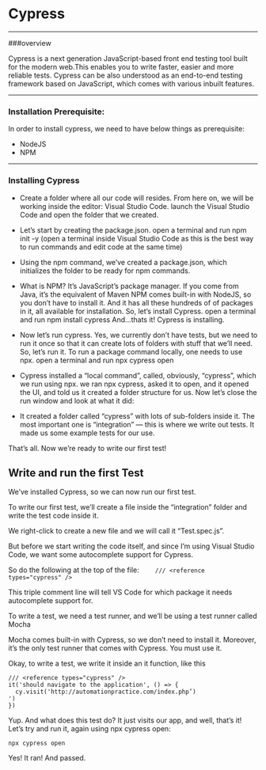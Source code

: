 
# Cypress

------------



###overview

Cypress is a next generation JavaScript-based front end testing tool built for the modern web.This enables you to write faster, easier and more reliable tests. Cypress can be also understood as an end-to-end testing framework based on JavaScript, which comes with various inbuilt features.


------------


### Installation Prerequisite:
In order to install cypress, we need to have below things as prerequisite:
- NodeJS
- NPM

------------



### Installing Cypress

- Create a folder where all our code will resides.
From here on, we will be working inside the editor: Visual Studio Code.
launch the Visual Studio Code and open the folder that we created.



- Let’s start by creating the package.json.
open a terminal and run npm init -y (open a terminal inside Visual Studio Code as this is the best way to run commands and edit code at the same time)

- Using the npm command, we’ve created a package.json, which initializes the folder to be ready for npm commands.

- What is NPM?
It’s JavaScript’s package manager.
If you come from Java, it’s the equivalent of Maven
NPM comes built-in with NodeJS, so you don’t have to install it. And it has all these hundreds of of packages in it, all available for installation.
So, let’s install Cypress.
open a terminal and run npm install cypress
And…thats it! Cypress is installing.



- Now let’s run cypress.
Yes, we currently don’t have tests, but we need to run it once so that it can create lots of folders with stuff that we’ll need.
So, let’s run it. To run a package command locally, one needs to use npx.
open a terminal and run npx cypress open

- Cypress installed a “local command”, called, obviously, “cypress”, which we run using npx. we ran npx cypress, asked it to open, and it opened the UI, and told us it created a folder structure for us.
Now let’s close the run window and look at what it did:

- It created a folder called “cypress” with lots of sub-folders inside it.
The most important one is “integration” — this is where we write out tests.
It made us some example tests for our use.

That’s all. Now we’re ready to write our first test!


## Write and run the first Test
We’ve installed Cypress, so we can now run our first test.

To write our first test, we’ll create a file inside the “integration” folder and write the test code inside it.

We right-click to create a new file and we will call it “Test.spec.js”.

But before we start writing the code itself, and since I’m using Visual Studio Code, we want some autocomplete support for Cypress.

So  do the following at the top of the file:
`    /// <reference types="cypress" />`

This triple comment line will tell VS Code for which package it needs autocomplete support for.

To write a test, we need a test runner, and we’ll be using a test runner called Mocha

Mocha comes built-in with Cypress, so we don’t need to install it. Moreover, it’s the only test runner that comes with Cypress. You must use it.

Okay, to write a test, we write it inside an it function, like this

    /// <reference types="cypress" />
    it('should navigate to the application', () => {
      cy.visit('http://automationpractice.com/index.php’)
    ')
    })
Yup. And what does this test do? It just visits our app, and well, that’s it!
Let’s try and run it, again using npx cypress open:

    npx cypress open


Yes! It ran! And passed. 
